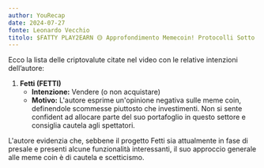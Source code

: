 ```yaml
---
author: YouRecap
date: 2024-07-27
fonte: Leonardo Vecchio
titolo: $FATTY PLAY2EARN 🟡 Approfondimento Memecoin! Protocolli Sotto Ai Riflettori!
---
```


Ecco la lista delle criptovalute citate nel video con le relative intenzioni dell’autore:

1. **Fetti (FETTI)**
   - **Intenzione:** Vendere (o non acquistare)
   - **Motivo:** L'autore esprime un'opinione negativa sulle meme coin, definendole scommesse piuttosto che investimenti. Non si sente confident ad allocare parte del suo portafoglio in questo settore e consiglia cautela agli spettatori.

L'autore evidenzia che, sebbene il progetto Fetti sia attualmente in fase di presale e presenti alcune funzionalità interessanti, il suo approccio generale alle meme coin è di cautela e scetticismo.
